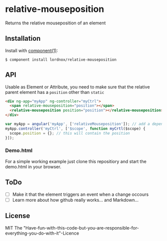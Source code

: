 
# relative-mouseposition

  Returns the relative mouseposition of an element

## Installation

  Install with [component(1)](http://component.io):

    $ component install lordnox/relative-mouseposition

## API

  Usable as Element or Attribute, you need to make sure that the relative parent element
  has a `position` other than `static`

  ```HTML
  <div ng-app="myApp" ng-controller="myCtrl">
    <span relative-mouseposition="position"></span>
    <relative-mouseposition position="position"></relative-mouseposition>
  </div>
  ```

  ```javascript
  var myApp = angular('myApp', ['relativeMouseposition']); // add a dependency
  myApp.controller('myCtrl', ['$scope', function myCrtl($scope) {
    scope.position = {}; // this will contain the position
  }]);
  ```

### Demo.html

  For a simple working example just clone this repositiory and start the demo.html in your browser.


## ToDo
  - [ ] Make it that the element triggers an event when a change occours
  - [ ] Learn more about how github really works... and Markdown...

## License

  MIT
  The "Have-fun-with-this-code-but-you-are-responsible-for-everything-you-do-with-it"-Licence
